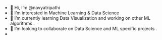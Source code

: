 - 👋 Hi, I’m @navyatripathi
- 👀 I’m interested in Machine Learning & Data Science 
- 🌱 I’m currently learning Data Visualization and working on other ML algorithms . 
- 💞️ I’m looking to collaborate on Data Science and ML specific projects . 
- 

<!---
navyatripathi/navyatripathi is a ✨ special ✨ repository because its `README.md` (this file) appears on your GitHub profile.
You can click the Preview link to take a look at your changes.
--->
